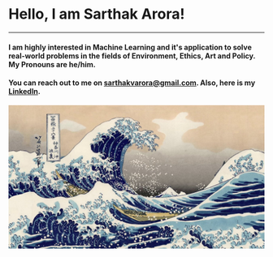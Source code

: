 # Hello, I am Sarthak Arora!

---

#### I am highly interested in Machine Learning and it's application to solve real-world problems in the fields of Environment, Ethics, Art and Policy. My Pronouns are he/him.

#### You can reach out to me on <sarthakvarora@gmail.com>. Also, here is my [LinkedIn](https://www.linkedin.com/in/sarthak-arora-7034b8109/).
 

![Art](/the-great-wave-off-kanagawa.jpeg "The Great Wave Off Kanagawa")
